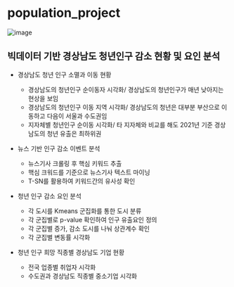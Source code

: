 # population_project

![image](https://user-images.githubusercontent.com/67576850/210953663-4a4ca444-ae66-473a-aca4-0eeb619accf9.png)


## 빅데이터 기반 경상남도 청년인구 감소 현황 및 요인 분석

* 경상남도 청년 인구 소멸과 이동 현황
  * 경상남도의 청년인구 순이동자 시각화/ 경상남도의 청년인구가 매년 낮아지는 현상을 보임
  * 경상남도의 청년인구 이동 지역 시각화/ 경상남도의 청년은 대부분 부산으로 이동하고 다음이 서울과 수도권임
  * 지자체별 청년인구 순이동 시각화/ 타 지자체와 비교를 해도 2021년 기준 경상남도의 청년 유출은 최하위권 

* 뉴스 기반 인구 감소 이벤트 분석
  * 뉴스기사 크롤링 후 핵심 키워드 추출
  * 핵심 크워드를 기준으로 뉴스기사 텍스트 마이닝
  * T-SN를 활용하여 키워드간의 유사성 확인

* 청년 인구 감소 요인 분석
  * 각 도시를 Kmeans 군집화를 통한 도시 분류
  * 각 군집별로 p-value 확인하여 인구 유출요인 정의
  * 각 군집별 증가, 감소 도시를 나눠 상관계수 확인
  * 각 군집별 변동률 시각화

* 청년 인구 희망 직종별 경상남도 기업 현황
  * 전국 업종별 취업자 시각화
  * 수도권과 경상남도 직종별 중소기업 시각화

